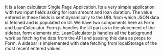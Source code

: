 
It is a loan calculator Single Page Application. Its a very simple application with two input fields asking for loan amount and loan duration.
The value entered in these fields is sent dynamically to the URL from which JSON data is fetched and is populated on UI.
We have two components here as Form and LoanCalculator.
Form.js handles the UI part as in the placement of the sidebar, form elements etc.
LoanCalculator.js handles all the background work as fetching the data from the API and passing this data as props to Form.
A sidebar is implemented with data fetching from localStorage of the most recent entered values. 
